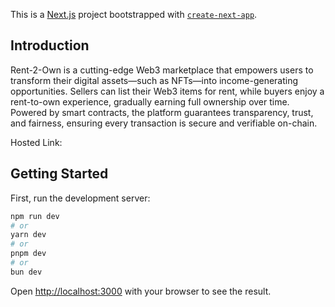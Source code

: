 This is a [Next.js](https://nextjs.org) project bootstrapped with [`create-next-app`](https://nextjs.org/docs/app/api-reference/cli/create-next-app).

## Introduction

Rent-2-Own is a cutting-edge Web3 marketplace that empowers users to transform their digital assets—such as NFTs—into income-generating opportunities. Sellers can list their Web3 items for rent, 
while buyers enjoy a rent-to-own experience, gradually earning full ownership over time. Powered by smart contracts, the platform guarantees transparency, trust, and fairness, ensuring every transaction 
is secure and verifiable on-chain.

Hosted Link: 

## Getting Started

First, run the development server:

```bash
npm run dev
# or
yarn dev
# or
pnpm dev
# or
bun dev
```

Open [http://localhost:3000](http://localhost:3000) with your browser to see the result.

